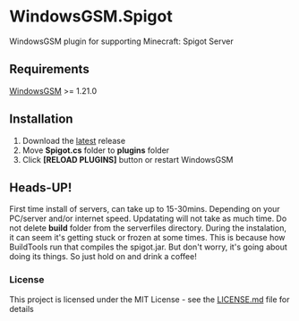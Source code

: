 # WindowsGSM.Spigot
WindowsGSM plugin for supporting Minecraft: Spigot Server

## Requirements
[WindowsGSM](https://github.com/WindowsGSM/WindowsGSM) >= 1.21.0

## Installation
1. Download the [latest](https://github.com/1stian/WindowsGSM.Spigot/releases/latest) release
1. Move **Spigot.cs** folder to **plugins** folder
1. Click **[RELOAD PLUGINS]** button or restart WindowsGSM

## Heads-UP!
First time install of servers, can take up to 15-30mins. Depending on your PC/server and/or internet speed.
Updatating will not take as much time. Do not delete **build** folder from the serverfiles directory. During the instalation, it can seem it's getting stuck or frozen at some times. This is because how BuildTools run that compiles the spigot.jar. But don't worry, it's going about doing its things. So just hold on and drink a coffee!

### License
This project is licensed under the MIT License - see the [LICENSE.md](https://github.com/1stian/WindowsGSM.Spigot/blob/master/LICENSE) file for details
